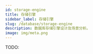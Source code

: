 ```yaml
---
id: storage-engine
title: 存储引擎
sidebar_label: 存储引擎
slug: /database/storage-engine
description: 数据库存储引擎设计及场景分析。
image: img/meta.png
---
```


TODO: